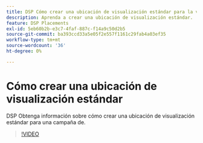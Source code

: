 ```yaml
---
title: DSP Cómo crear una ubicación de visualización estándar para la visualización de elementos
description: Aprenda a crear una ubicación de visualización estándar.
feature: DSP Placements
exl-id: 5eb60b2b-e3c7-4faf-887c-f14a9c50d2b5
source-git-commit: ba393ccd33a5e05f2e557f1161c29fab4a03ef35
workflow-type: tm+mt
source-wordcount: '36'
ht-degree: 0%

---
```


# Cómo crear una ubicación de visualización estándar

DSP Obtenga información sobre cómo crear una ubicación de visualización estándar para una campaña de.

>[!VIDEO](https://video.tv.adobe.com/v/344998?captions=spa)
